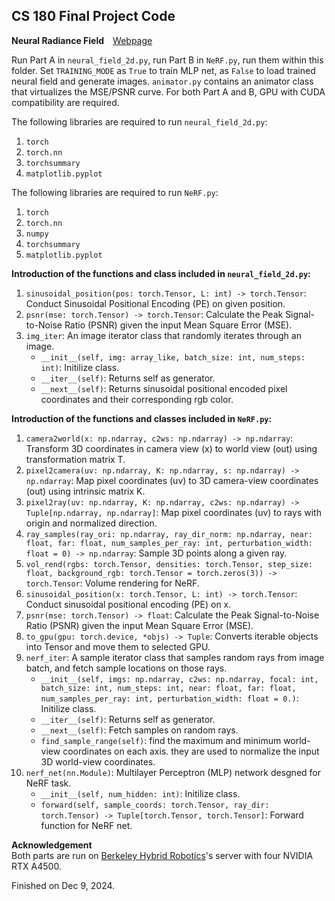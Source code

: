 ## CS 180 Final Project Code

**Neural Radiance Field**&emsp;[Webpage](https://davidpaulwei.github.io/cs180/proj6/)

Run Part A in `neural_field_2d.py`, run Part B in `NeRF.py`, run them within this folder. Set `TRAINING_MODE` as `True` to train MLP net, as `False` to load trained neural field and generate images. `animator.py` contains an animator class that virtualizes the MSE/PSNR curve. For both Part A and B, GPU with CUDA compatibility are required.    

The following libraries are required to run `neural_field_2d.py`:
1. `torch`
2. `torch.nn`
3. `torchsummary`
4. `matplotlib.pyplot`

The following libraries are required to run `NeRF.py`:    
1. `torch`
2. `torch.nn`
3. `numpy`
4. `torchsummary`
5. `matplotlib.pyplot`

**Introduction of the functions and class included in `neural_field_2d.py`:**  
1. `sinusoidal_position(pos: torch.Tensor, L: int) -> torch.Tensor`: Conduct Sinusoidal Positional Encoding (PE) on given position.
2. `psnr(mse: torch.Tensor) -> torch.Tensor`: Calculate the Peak Signal-to-Noise Ratio (PSNR) given 
the input Mean Square Error (MSE).   
3. `img_iter`: An image iterator class that randomly iterates through an image.
    - `__init__(self, img: array_like, batch_size: int, num_steps: int)`: Initilize class.
    - `__iter__(self)`: Returns self as generator.
    - `__next__(self)`: Returns sinusoidal positional encoded pixel coordinates and their corresponding rgb color.
  
**Introduction of the functions and classes included in `NeRF.py`:**  
1. `camera2world(x: np.ndarray, c2ws: np.ndarray) -> np.ndarray`: Transform 3D coordinates in camera view (x) to world view (out) using transformation matrix T.
2. `pixel2camera(uv: np.ndarray, K: np.ndarray, s: np.ndarray) -> np.ndarray`: Map pixel coordinates (uv) to 3D camera-view coordinates (out) using intrinsic matrix K.
3. `pixel2ray(uv: np.ndarray, K: np.ndarray, c2ws: np.ndarray) -> Tuple[np.ndarray, np.ndarray]`: Map pixel coordinates (uv) to rays with origin and normalized direction.
4. `ray_samples(ray_ori: np.ndarray, ray_dir_norm: np.ndarray, near: float, far: float, num_samples_per_ray: int, perturbation_width: float = 0) -> np.ndarray`: Sample 3D points along a given ray.
5. `vol_rend(rgbs: torch.Tensor, densities: torch.Tensor, step_size: float, background_rgb: torch.Tensor = torch.zeros(3)) -> torch.Tensor`: Volume rendering for NeRF.
6. `sinusoidal_position(x: torch.Tensor, L: int) -> torch.Tensor`: Conduct sinusoidal positional encoding (PE) on x.
7. `psnr(mse: torch.Tensor) -> float`: Calculate the Peak Signal-to-Noise Ratio (PSNR) given the input Mean Square Error (MSE).
8. `to_gpu(gpu: torch.device, *objs) -> Tuple`: Converts iterable objects into Tensor and move them to selected GPU.   
9. `nerf_iter`: A sample iterator class that samples random rays from image batch, and fetch sample locations on those rays.
    - `__init__(self, imgs: np.ndarray, c2ws: np.ndarray, focal: int, batch_size: int, num_steps: int, near: float, far: float, num_samples_per_ray: int, perturbation_width: float = 0.)`: Initilize class.
    - `__iter__(self)`: Returns self as generator.
    - `__next__(self)`: Fetch samples on random rays.
    - `find_sample_range(self)`: find the maximum and minimum world-view coordinates on each axis. they are used to normalize the input 3D world-view coordinates.
10. `nerf_net(nn.Module)`: Multilayer Perceptron (MLP) network desgned for NeRF task.
    - `__init__(self, num_hidden: int)`: Initilize class.
    - `forward(self, sample_coords: torch.Tensor, ray_dir: torch.Tensor) -> Tuple[torch.Tensor, torch.Tensor]`: Forward function for NeRF net.
    
    
**Acknowledgement**   
Both parts are run on [Berkeley Hybrid Robotics](https://hybrid-robotics.berkeley.edu)'s server with four NVIDIA RTX A4500.

Finished on Dec 9, 2024.
